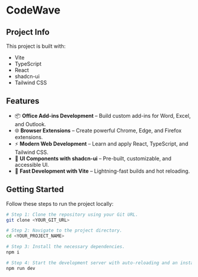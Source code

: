 # CodeWave

## Project Info

This project is built with:

- Vite
- TypeScript
- React
- shadcn-ui
- Tailwind CSS

## Features

- 📦 **Office Add-ins Development** – Build custom add-ins for Word, Excel, and Outlook.  
- 🌐 **Browser Extensions** – Create powerful Chrome, Edge, and Firefox extensions.  
- ⚡ **Modern Web Development** – Learn and apply React, TypeScript, and Tailwind CSS.  
- 🎨 **UI Components with shadcn-ui** – Pre-built, customizable, and accessible UI.  
- 🚀 **Fast Development with Vite** – Lightning-fast builds and hot reloading.  

## Getting Started

Follow these steps to run the project locally:

```sh
# Step 1: Clone the repository using your Git URL.
git clone <YOUR_GIT_URL>

# Step 2: Navigate to the project directory.
cd <YOUR_PROJECT_NAME>

# Step 3: Install the necessary dependencies.
npm i

# Step 4: Start the development server with auto-reloading and an instant preview.
npm run dev
